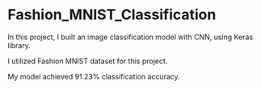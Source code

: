 # Fashion_MNIST_Classification

In this project, I built an image classification model with CNN, using Keras library.

I utilized Fashion MNIST dataset for this project.

My model achieved 91.23% classification accuracy.
